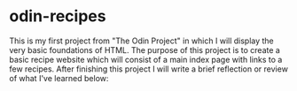 # odin-recipes
This is my first project from "The Odin Project" in which I will display the very basic foundations of HTML.
The purpose of this project is to create a basic recipe website which will consist of a main index page with links to a few recipes.
After finishing this project I will write a brief reflection or review of what I've learned below:

